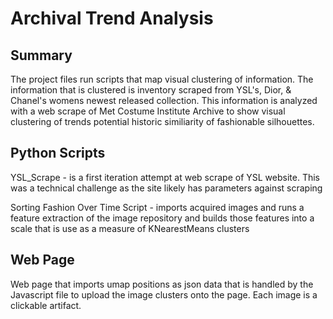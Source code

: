 # Archival Trend Analysis

## Summary
The project files run scripts that map visual clustering of information. The information that is clustered is 
inventory scraped from YSL's, Dior, & Chanel's womens newest released collection. This information is analyzed with a web scrape
of Met Costume Institute Archive to show visual clustering of trends potential historic similiarity of fashionable silhouettes.



## Python Scripts
YSL_Scrape - is a first iteration attempt at web scrape of YSL website. This was a technical challenge as the site likely has 
parameters against scraping 

Sorting Fashion Over Time Script - imports acquired images and runs a feature extraction of the image repository and 
builds those features into a scale that is use as a measure of KNearestMeans clusters


## Web Page

Web page that imports umap positions as json data that is handled by the Javascript file to upload the image clusters 
onto the page. Each image is a clickable artifact.
